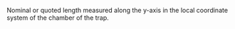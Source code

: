 ﻿Nominal or quoted length measured along the y-axis in the local coordinate system of the chamber of the trap.

